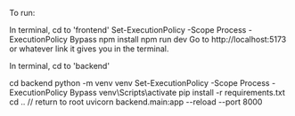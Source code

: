 To run:

In terminal, cd to 'frontend'
Set-ExecutionPolicy -Scope Process -ExecutionPolicy Bypass
npm install
npm run dev
Go to http://localhost:5173 or whatever link it gives you in the terminal.

In terminal, cd to 'backend'

cd backend
python -m venv venv
Set-ExecutionPolicy -Scope Process -ExecutionPolicy Bypass
venv\Scripts\activate
pip install -r requirements.txt
cd .. // return to root
uvicorn backend.main:app --reload --port 8000
